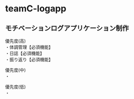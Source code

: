 # teamC-logapp   
## モチベーションログアプリケーション制作   
   
優先度(高)   
・体調管理【必須機能】   
・日誌【必須機能】   
・振り返り【必須機能】  

優先度(中)   
・

優先度(低)   
・
